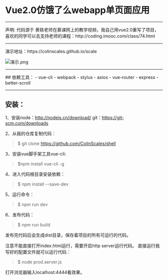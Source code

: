 # Vue2.0仿饿了么webapp单页面应用
<hr>
声明: 代码源于 <a  href="https://github.com/ustbhuangyi">黄轶</a>老师在慕课网上的教学视频，我自己用vue2.0重写了项目，喜欢的同学可以去支持老师的课程：http://coding.imooc.com/class/74.html
<hr>
演示地址：https://colinscales.github.io/scale

![演示.png](https://github.com/ColinScales/shell/blob/master/static/image/code.png)

<hr>
## 依赖工具：
- vue-cli
- webpack
- stylus
- axios
- vue-router
- express
- better-scroll
<hr>

## 安装：
1、安装node：http://nodejs.cn/download/ 
 git：https://git-scm.com/downloads

2、从我的仓库复制代码：
> $ git clone https://github.com/ColinScales/shell

3、安装vue脚手架工具vue-cli:
> $npm install vue-cli -g

4、进入代码根目录安装依赖：
> $ npm install --save-dev

5、运行命令：
> $ npm run dev

6、发布代码：
> $ npm run build


发布完代码后会生成dist目录，保存着项目的所有可运行的代码。
      
注意不能直接打开index.html运行，需要开启http server运行代码。
直接运行我写好的配置文件就可以运行代码：
> $ node prod.server.js

打开浏览器输入localhost:4444看效果。
